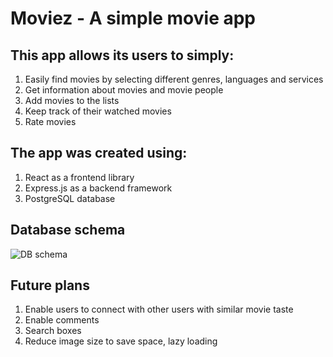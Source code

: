 # Moviez - A simple movie app
## This app allows its users to simply:
1. Easily find movies by selecting different genres, languages and services
2. Get information about movies and movie people
3. Add movies to the lists
4. Keep track of their watched movies
5. Rate movies
## The app was created using:
1. React as a frontend library
2. Express.js as a backend framework
3. PostgreSQL database
## Database schema
![DB schema](https://github.com/mato-m/movie-app/assets/64593617/5f36e8eb-98b3-4143-84e1-3ce59b3910a4)
## Future plans
1. Enable users to connect with other users with similar movie taste
2. Enable comments
3. Search boxes
4. Reduce image size to save space, lazy loading
